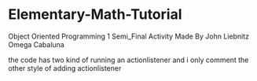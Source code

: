 # Elementary-Math-Tutorial
Object Oriented Programming 1 Semi_Final Activity Made By John Liebnitz Omega Cabaluna


the code has two kind of running an actionlistener and i only comment the other style of adding actionlistener
